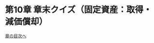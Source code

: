 # 第10章 章末クイズ（固定資産：取得・減価償却）

<div id="quiz-ch10"
     data-quiz-src="../quizzes/ch10.json"
     data-quiz-id="ch10"
     data-accounts-src="../assets/data/accounts.ch10.json"></div>

[章の目次へ](index.md)
